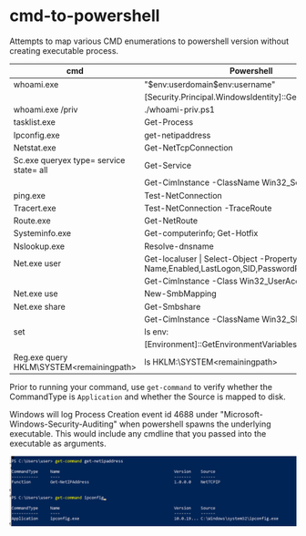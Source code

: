 # cmd-to-powershell
Attempts to map various CMD enumerations to powershell version without creating executable process.

| cmd | Powershell |
|---------------------------------------|--------------------------------------------------------|
|whoami.exe	                            | "$env:userdomain\$env:username" |
|			                                  | [Security.Principal.WindowsIdentity]::GetCurrent().Name |
|whoami.exe /priv                       | ./whoami-priv.ps1 |
|tasklist.exe	                          | Get-Process |
|Ipconfig.exe	                          | get-netipaddress |
|Netstat.exe	                          | Get-NetTcpConnection |
|Sc.exe queryex type= service state= all| Get-Service |
|									                      | Get-CimInstance -ClassName Win32_Service |
|ping.exe      | Test-NetConnection |
|Tracert.exe   | Test-NetConnection -TraceRoute |
|Route.exe     | Get-NetRoute |
|Systeminfo.exe| Get-computerinfo; Get-Hotfix |
|Nslookup.exe  | Resolve-dnsname |
|Net.exe user  | Get-localuser \| Select-Object -Property Name,Enabled,LastLogon,SID,PasswordRequired |
|              | Get-CimInstance -Class Win32_UserAccount |
|Net.exe use   | New-SmbMapping |
|Net.exe share | Get-Smbshare |
|              | Get-CimInstance -ClassName Win32_Share |
|set           | ls env: |
|              | [Environment]::GetEnvironmentVariables() |
| Reg.exe query HKLM\SYSTEM\<remainingpath> | ls HKLM:\SYSTEM\<remainingpath> |

Prior to running your command, use `get-command` to verify whether the CommandType is `Application` and whether the Source is mapped to disk. 

Windows will log Process Creation event id 4688 under "Microsoft-Windows-Security-Auditing" when powershell spawns the underlying executable. This would include any cmdline that you passed into the executable as arguments.


![](./getcommand.png)
